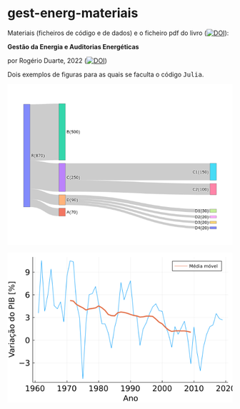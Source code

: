 # gest-energ-materiais
Materiais (ficheiros de código e de dados) e o ficheiro pdf do livro ([![DOI](https://zenodo.org/badge/DOI/10.5281/zenodo.6569834.svg)](https://doi.org/10.5281/zenodo.6569834)):

**Gestão da Energia e Auditorias Energéticas**

por Rogério Duarte, 2022 ([![DOI](https://zenodo.org/badge/DOI/10.5281/zenodo.6569842.svg)](https://doi.org/10.5281/zenodo.6569842))

Dois exemplos de figuras para as quais se faculta o código <tt>Julia</tt>.

![alt text](/figuras/fig6sankey.png?raw=true)


![alt text](/figuras/fig2varPIB.png?raw=true)
